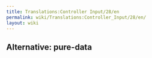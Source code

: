 ```yaml
---
title: Translations:Controller Input/28/en
permalink: wiki/Translations:Controller_Input/28/en/
layout: wiki
---
```


## Alternative: pure-data
